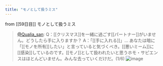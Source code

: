 ```yaml
---
title: "モノとして扱うミス"
---
```


from [[59日目]]
モノとして扱うミス
> [@Qualia_san](https://twitter.com/Qualia_san/status/1606663190607458307?s=20&t=4zKZyZIo8QULQ-k4l-BHLg): Q：[[クリスマス]]を一緒に過ごす[[パートナー]]がいません。どうしたら手に入りますか？
> A：「[[手に入れる]]」... あなたは暗に「[[モノを所有]]したい」と言っていると気づくべき。[[悪いミーム]]に[[感染]]しているのです。[[モノ]]として扱われたいと思うホモ・サピエンスはほとんどいません。みんな去っていくだけだ。(1/6)
> ![image](https://pbs.twimg.com/media/FkwDOJIVQAAJw4t.png)


